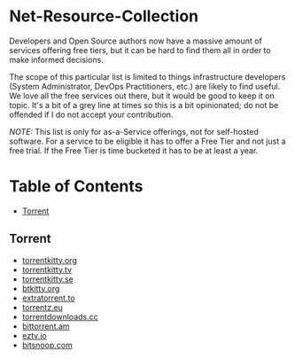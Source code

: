 # Net-Resource-Collection

Developers and Open Source authors now have a massive amount of services offering free tiers, but it can be hard to find them all in order to make informed decisions.

The scope of this particular list is limited to things infrastructure developers (System Administrator, DevOps Practitioners, etc.) are likely to find useful. We love all the free services out there, but it would be good to keep it on topic. It's a bit of a grey line at times so this is a bit opinionated; do not be offended if I do not accept your contribution.

*NOTE:* This list is only for as-a-Service offerings, not for self-hosted software. For a service to be eligible it has to offer a Free Tier and not just a free trial. If the Free Tier is time bucketed it has to be at least a year.

Table of Contents
=================

   * [Torrent](#Torrent)
   
## Torrent
  * [torrentkitty.org](http://www.torrentkitty.org/)
  * [torrentkitty.tv](http://www.torrentkitty.tv/)
  * [torrentkitty.se](http://www.torrentkitty.se/)
  * [btkitty.org](http://btkitty.org/)
  * [extratorrent.to](https://extratorrent.to/)  
  * [torrentz.eu](https://torrentz.eu/)  
  * [torrentdownloads.cc](http://www.torrentdownloads.cc/) 
  * [bittorrent.am](http://www.bittorrent.am/) 
  * [eztv.io](https://eztv.io/) 
  * [bitsnoop.com](https://bitsnoop.com/) 
  
